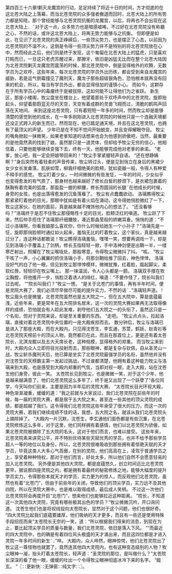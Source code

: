 第四百三十六章!剿灭龙魔宫的行动，足足持续了将近十日的时间，方才彻底的在这北苍大陆之上落幕，而当北苍灵院的众多强者撤退而回时，北苍大陆上的所有势力都是知晓，那个曾经能够与北苍灵院抗衡的龙魔宫，以后，将再也不会出现在这北苍大陆上．¨对于这一点，众多势力也是暗感嘘唏，不过好在北苍灵院没有称霸之心，不然的话，或许这北苍大陆上，将再无势力能够与之抗衡。
但即便是如此，在见识了北苍灵院的真正峥嵘后，一些顶尖势力，也是摆正了心态，以前因为北苍灵院的不温不火，这倒是令得一些顶尖势力并不是特别的将北苍灵院放在心中，然而经此之后，他们则是终于发现，这个匍匐在北苍大陆上的猛虎，只是喜欢打盹而已，一旦这只老虎苏醒过来，那獠牙，依旧是凶猛无比而在整个北苍大陆因为北苍灵院剿灭龙魔宫而震荡的时候，那北苍灵院中，倒是显得格外的欢腾，无数学员为之欢呼，这些年来，每次北苍灵院的学员外出历练，都会受到来自龙魔宫的威胁，若是运气倒霉撞见了魔刑天，魔龙子那些超级狠角色，恐怕根本就再没有回来的机会，所以，每当有学员外出，都会显得倍加的谨慎小心。
而如今，这颗存在于所有学员心中的毒瘤终于是被拔除，这如何能不让得他们为之雀跃。
新生区，那座小楼阁，牧尘盘坐在楼台上，他望着那处于欢呼声中的北苍灵院，旋即抬起头，仰望着那蔚蓝无尽的天空，天空有着成群的灵兽飞翔而过，清脆的鹤鸣声回荡在天地间。
来到这座北苍灵院，只有着短短一年多的时间，然而牧尘却是能够清楚的感觉到他的成长，在一年多刚刚进入北苍灵院的时候他只是一个连融天境都还没正式跨入的新生而已，然而现在，他已踏足通天境，并且在这北苍灵院，也拥有了最顶尖的声望。
少年已是在不知不觉间开始蜕变，并且变得耀眼夺目。
牧尘的嘴角掀起一抹微笑，如果老爹知道的话想来也会为他感到骄傲吧，当然，最重要的是他竟然真的找到了娘，虽然那只是一道灵体，但却给予牧尘无穷的信心，他相信着，只要他能够继续变强下去，终有一天，他能够完成他对老爹的承诺。
“老爹，放心吧，我一定会把娘带回来的！”牧尘手掌紧握轻声自语。
“还在想静姨啊？”身后突然有着轻柔的声音传来，牧尘转过头，便是见到俏立在身后的黑裙少女少女长发垂落，肌肤如雪，柳眉纤细绝美的脸颊，犹如瓷器一般，令得人有种爱不释手的感觉。
牧尘盯着少女，一时间微微的有些发怔，一年的时间，少女似乎也变得愈发的有气质了，那身材也越来越好了修长白皙的脖颈下，是衣裙包裹着的酥胸有着完美的弧度，那盈盈一握的柳腰，修长而圆润的长腿¨在他成长的时候，身旁的女孩，也是出落得愈发的沉鱼落雁了。
牧尘有点蠢蠢欲动。
洛璃瞧得牧尘那紧紧盯着他的目光，那眼中犹如是有着火焰在涌动，这令得她俏脸微红了一下，牧尘这家伙，在她的面前，真是越来越不掩饰他内心的想法了。
“还没看够吗？”洛璃终于是忍不住牧尘那侵略性十足的目光，脸颊泛红的嗔道。
牧尘跃了下来，然后仲手揽住了洛璃那纤细腰肢，凑近那晶莹般的娇嫩耳垂，悄悄的道：“不过小洛璃啊，你看我娘那么喜欢你，你什么时候给她生一个小孙子？”洛璃先是一怔，旋即那俏脸顿时通红如火起来，羞恼无比的盯着牧尘，这个家伙，真是越来越过分了，连这种话都敢说！牧尘瞧得洛璃羞恼，嘿嘿一笑，想要再调戏一下，却是见到洛璃小手覆盖上了剑柄，修长玉指轻轻一掀，手中洛神剑便是出鞘一半，一缕寒芒射出，照耀在了牧尘喉咙处，那股寒意，令得牧尘微微抖了抖。
“咳。
”牧尘干咳了一声，小心翼翼的抓住洛璃小手，将那剑鞘给推了回去，神色悻悻。
洛璃没好气的白了他一眼，但见到牧尘那悻悻模样，微微犹豫，红着脸，踮起脚尖，柔软红唇，轻轻印在牧尘嘴上。
那一抹温润，令人心头都是一颤。
洛璃双手撑在牧尘胸膛，将他推开一步，俏脸泛着诱人的绯红，嗔道：“不要作怪了，院长叫我们过去呢。
”“院长叫我们？”牧尘一愣。
“是关于北苍门的事情，再有半年时间，便是灵院大赛了，我们必须尽早做尽可能的提升实力，不然的话¨．”洛璃轻声道。
!牧尘眉头也是微皱，北苍灵院虽然也是五大院之一，但在五大院中，算是底蕴最浅，近些年来，更是常年在五大院排名居末，这一次的灵院大赛如果再无法取得像样的成绩，恐怕就会有人趁此发难，剥夺他们五大院之一的头衔了，虽然这只是一个名衔，但对于灵院来说，却是至关重要的东西。
“走吧。
”牧尘点点头，拉起洛璃，直接对着北苍灵院中央位置的一座大殿疾掠而去。
数分钟后，牧尘与洛璃已是进入了那座大殿，而在大殿内，只见得沈苍生，李玄通，苏萱，鹤妖，赵青衫等北苍灵院天榜前十的顶尖人物，竟然都已在此，而且在那首位上，更是还有着太苍院长，北溟龙鲲以及五大天席长老，这种规模，显得格外的郑重。
而当牧尘来到时，大殿内众人立即将目光投射而去，那些眼神，都是复杂与钦佩，自从圣灵山一战，牧尘斩杀魔刑天后，他已算是坐实了北苍灵院最强学员的名衔，虽然他并没有对沈苍生的天榜霸主第一发起过挑战，不过谁都清楚，他拥有着这种能力牧尘与洛璃来到大殿，也是感受到大殿内郑重的气氛，当即对视一眼，走入大殿，站在沈苍生他们身旁，彼此一笑。
太苍院长见到牧尘，也是微微一笑，对于这个少年，他是越来越满意了，他们北苍灵院这么多年了，终于是又出现了一个妖孽了“各位同学，今天叫你们前来，主要是因为半年后的灵院大赛。
”太苍院长目光环视大殿，神色渐渐凝重，缓缓的道：“我之前就与大家说过，我们北苍灵院在前些年的时候，每一届的灵院大赛，都是居于五大院之末，甚至连一些其他的顶尖灵院的成绩，都是超越了我们，这令得我们北苍灵院这些年承受了很大的压力，而这一次的灵院大赛，若我们继续成绩不佳的话，我想，五大院之名，就该从我们北苍灵院头上摘除掉了。
”大殿内一片沉默，沈苍生，李玄通他们面色都是有些沉重，在北苍灵院修炼这么多年，对于这里，他们同样拥有着感情，他们以北苍灵院为骄傲，如果北苍灵院被摘除了五大院的名头，这对于他们而言，也难以接受。
这些年来，北苍灵院素来讲究公平，并不特别优待某些天赋优秀的学员，也并不给予那些学员超人一等的地位以及身份，所以，北苍灵院很难吸收到那些拥有着惊艳天赋的天才学员，毕竟这类人大多心气高傲，在别的灵院，他们高高在上，凌驾于普通学员之上，享受着种种特权，那对于他们而言，好处太多，所以他们自然不会愿意轻易的加入北苍灵院。
另外便是其他四大灵院，都是底蕴悠久，创立时间远比北苍灵院更早，据说那四座灵院之内，都是拥有着最终的秘密修炼之地，能够大幅度的提升学员实力，令得那些本就天才的学员，实力更为的惊人，而反观他们北苍灵院，虽然也有着“北苍门”，但由于前些年的关闭，导致他们的顶尖学员，实力远不及其他四院，所以在灵院大赛中，也是难以取得成绩，最后成人笑柄。
不过这一次他们北苍灵院将会再度开启“北苍门”，想来他们也能够拉近这种距离。
“院长，不知道这一次其他四大灵院，究竟有哪些极其出色的学员？”牧尘微微沉吟，开口询问道。
沈苍生他们也是将视线投向太苍院长，显然对于这个问题，他们也很好奇。
“四大灵院比起我们底蕴要雄厚，他们吸纳的天才更多，而且有一些还是使用特殊手段招揽而来”太苍院长无奈的一笑，道：“所以根据我们得来的消息，到现在为止，要比起顶尖学员的质量与数量，我们北苍灵院，依旧是落入下风。
”“而最近的四大灵院中，也的确是有着四位风头极盛的天才涌出来，而且这四位都是才进入灵院一年多时间的新生¨．”哗。
大殿内，众人哗然，眼神惊愕，他们北苍灵院出了牧尘这一尊怪物也就罢了，竟然连其他四大灵院内，也有这种变态级别的人物？牧尘眼神一凝，抬头盯着太苍院长，轻声道：“圣灵院的那位，是叫做什么？”太苍院长深深的看了他一眼，缓缓的吐出一个令得牧尘眼神彻底冰冷下来的名字。
“姬玄。
”〖∷更新快∷无弹窗∷纯文字∷〗。
